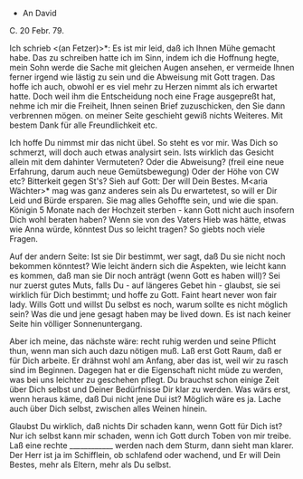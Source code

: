 + An David

 C. 20 Febr. 79.

Ich schrieb <(an Fetzer)>*: Es ist mir leid, daß ich Ihnen Mühe gemacht habe. Das zu schreiben hatte ich im Sinn, indem ich die Hoffnung hegte, mein Sohn werde die Sache mit gleichen Augen ansehen, er vermeide Ihnen ferner irgend wie lästig zu sein und die Abweisung mit Gott tragen. Das hoffe ich auch, obwohl er es viel mehr zu Herzen nimmt als ich erwartet hatte. Doch weil ihm die Entscheidung noch eine Frage ausgepreßt hat, nehme ich mir die Freiheit, Ihnen seinen Brief zuzuschicken, den Sie dann verbrennen mögen. on meiner Seite geschieht gewiß nichts Weiteres. Mit bestem Dank für alle Freundlichkeit etc.

Ich hoffe Du nimmst mir das nicht übel. So steht es vor mir. Was Dich so schmerzt, will doch auch etwas analysirt sein. Ists wirklich das Gesicht allein mit dem dahinter Vermuteten? Oder die Abweisung? (freil eine neue Erfahrung, darum auch neue Gemütsbewegung) Oder der Höhe von CW etc? Bitterkeit gegen St's? Sieh auf Gott: Der will Dein Bestes. M<aria Wächter>* mag was ganz anderes sein als Du erwartetest, so will er Dir Leid und Bürde ersparen. Sie mag alles Gehoffte sein, und wie die span. Königin 5 Monate nach der Hochzeit sterben - kann Gott nicht auch insofern Dich wohl beraten haben? Wenn sie von des Vaters Hieb was hätte, etwas wie Anna würde, könntest Dus so leicht tragen? So giebts noch viele Fragen.

Auf der andern Seite: Ist sie Dir bestimmt, wer sagt, daß Du sie nicht noch bekommen könntest? Wie leicht ändern sich die Aspekten, wie leicht kann es kommen, daß man sie Dir noch anträgt (wenn Gott es haben will)? Sei nur zuerst gutes Muts, falls Du - auf längeres Gebet hin - glaubst, sie sei wirklich für Dich bestimmt; und hoffe zu Gott. Faint heart never won fair lady. Wills Gott und willst Du selbst es noch, warum sollte es nicht möglich sein? Was die und jene gesagt haben may be lived down. Es ist nach keiner Seite hin völliger Sonnenuntergang.

Aber ich meine, das nächste wäre: recht ruhig werden und seine Pflicht thun, wenn man sich auch dazu nötigen muß. Laß erst Gott Raum, daß er für Dich arbeite. Er drähnst wohl am Anfang, aber das ist, weil wir zu rasch sind im Beginnen. Dagegen hat er die Eigenschaft nicht müde zu werden, was bei uns leichter zu geschehen pflegt. Du brauchst schon einige Zeit über Dich selbst und Deiner Bedürfnisse Dir klar zu werden. Was wärs erst, wenn heraus käme, daß Dui nicht jene Dui ist? Möglich wäre es ja. Lache auch über Dich selbst, zwischen alles Weinen hinein.

Glaubst Du wirklich, daß nichts Dir schaden kann, wenn Gott für Dich ist? Nur ich selbst kann mir schaden, wenn ich Gott durch Toben von mir treibe. Laß eine rechte ____________ werden nach dem Sturm, dann sieht man klarer. 
Der Herr ist ja im Schifflein, ob schlafend oder wachend, und Er will Dein Bestes, mehr als Eltern, mehr als Du selbst.
